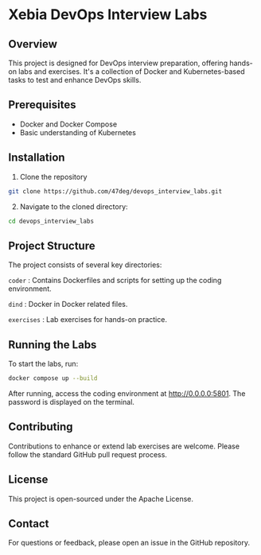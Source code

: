 # Xebia DevOps Interview Labs
## Overview
This project is designed for DevOps interview preparation, offering hands-on
labs and exercises. It's a collection of Docker and Kubernetes-based tasks to
test and enhance DevOps skills.

## Prerequisites
- Docker and Docker Compose
- Basic understanding of Kubernetes

## Installation
1. Clone the repository
``` sh
git clone https://github.com/47deg/devops_interview_labs.git
```

2. Navigate to the cloned directory:
``` sh
cd devops_interview_labs
```


## Project Structure
The project consists of several key directories:

`coder`
: Contains Dockerfiles and scripts for setting up the coding environment.

`dind`
: Docker in Docker related files.

`exercises`
: Lab exercises for hands-on practice.

## Running the Labs
To start the labs, run:

``` sh
docker compose up --build
```

After running, access the coding environment at http://0.0.0.0:5801. The
password is displayed on the terminal.

## Contributing
Contributions to enhance or extend lab exercises are welcome. Please follow the
standard GitHub pull request process.

## License
This project is open-sourced under the Apache License.

## Contact
For questions or feedback, please open an issue in the GitHub repository.
